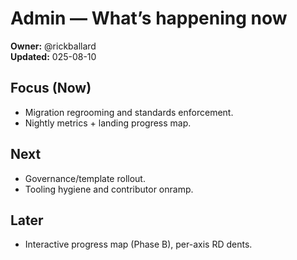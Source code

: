 <!-- status: stub; target: 150+ words -->
<!-- status: stub; target: 150+ words -->
<!-- status: stub; target: 150+ words -->
<!-- status: stub; target: 150+ words -->
<!-- status: stub; target: 150+ words -->
# Admin — What’s happening now
**Owner:** @rickballard  
**Updated:** 025-08-10

## Focus (Now)
- Migration regrooming and standards enforcement.
- Nightly metrics + landing progress map.

## Next
- Governance/template rollout.
- Tooling hygiene and contributor onramp.

## Later
- Interactive progress map (Phase B), per-axis RD dents.







